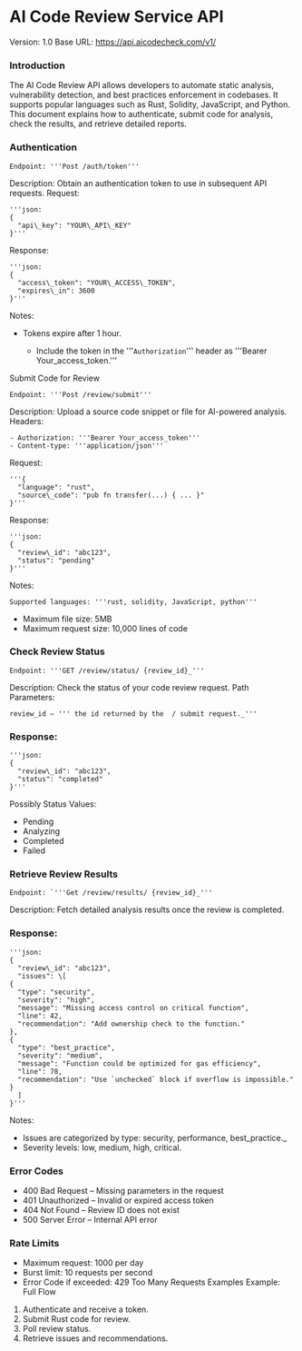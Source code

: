 # AI Code Review Service API
Version: 1.0
	Base URL: https://api.aicodecheck.com/v1/

### Introduction

The AI Code Review API allows developers to automate static analysis, vulnerability detection, and best practices enforcement in codebases. It supports popular languages such as Rust, Solidity, JavaScript, and Python.
This document explains how to authenticate, submit code for analysis, check the results, and retrieve detailed reports.

### Authentication

	Endpoint: '''Post /auth/token'''

Description:
Obtain an authentication token to use in subsequent API requests. 
Request:

	'''json:
	{
	  "api\_key": "YOUR\_API\_KEY"
	}'''

Response:

	'''json:
	{
	  "access\_token": "YOUR\_ACCESS\_TOKEN",
	  "expires\_in": 3600
	}'''

Notes:
- Tokens expire after 1 hour.

	- Include the token in the '''`Authorization`''' header as '''Bearer Your_access_token.'''

Submit Code for Review

	Endpoint: '''Post /review/submit'''

Description:
Upload a source code snippet or file for AI-powered analysis.
Headers:

	- Authorization: '''Bearer Your_access_token'''
	- Content-type: '''application/json'''

Request:

	'''{
	  "language": "rust",
	  "source\_code": "pub fn transfer(...) { ... }"
	}'''

Response:

	'''json:
	{
	  "review\_id": "abc123",
	  "status": "pending"
	}'''

Notes:

	Supported languages: '''rust, solidity, JavaScript, python'''

-  Maximum file size: 5MB
- Maximum request size: 10,000 lines of code

### Check Review Status

	Endpoint: '''GET /review/status/ {review_id}_'''

Description:
Check the status of your code review request.
Path Parameters:

	review_id – ''' the id returned by the  / submit request._'''

### Response:

	'''json:
	{
	  "review\_id": "abc123",
	  "status": "completed"
	}'''

Possibly Status Values:
- Pending 
- Analyzing
- Completed
- Failed
### Retrieve Review Results

	Endpoint: `'''Get /review/results/ {review_id}_'''

Description:
Fetch detailed analysis results once the review is completed.
### Response:

	'''json:
	{
	  "review\_id": "abc123",
	  "issues": \[
	{
	  "type": "security",
	  "severity": "high",
	  "message": "Missing access control on critical function",
	  "line": 42,
	  "recommendation": "Add ownership check to the function."
	},
	{
	  "type": "best_practice",
	  "severity": "medium",
	  "message": "Function could be optimized for gas efficiency",
	  "line": 78,
	  "recommendation": "Use `unchecked` block if overflow is impossible."
	}
	  ]
	}'''

Notes:
- Issues are categorized by type: security, performance, best_practice._
- Severity levels: low, medium, high, critical.
### Error Codes
- 400  Bad Request – Missing parameters in the request
- 401  Unauthorized  – Invalid or expired access token
- 404  Not Found  – Review ID does not exist
- 500  Server Error  – Internal API error
### Rate Limits
- Maximum request: 1000 per day
- Burst limit: 10 requests per second
- Error Code if exceeded: 429 Too Many Requests
Examples
Example: Full Flow
1.  Authenticate and receive a token.
2. Submit Rust code for review.
3. Poll review status.
4. Retrieve issues and recommendations.